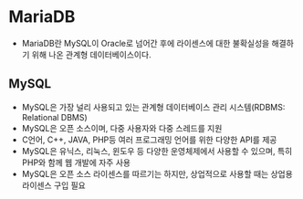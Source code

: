# MariaDB
- MariaDB란 MySQL이 Oracle로 넘어간 후에 라이센스에 대한 불확실성을 해결하기 위해 나온 관계형 데이터베이스이다.
##  MySQL
- MySQL은 가장 널리 사용되고 있는 관계형 데이터베이스 관리 시스템(RDBMS: Relational DBMS)
- MySQL은 오픈 소스이며, 다중 사용자와 다중 스레드를 지원
- C언어, C++, JAVA, PHP등 여러 프로그래밍 언어를 위한 다양한 API를 제공
- MySQL은 유닉스, 리눅스, 윈도우 등 다양한 운영체제에서 사용할 수 있으며, 특히 PHP와 함께 웹 개발에 자주 사용
- MySQL은 오픈 소스 라이센스를 따르기는 하지만, 상업적으로 사용할 때는 상업용 라이센스 구입 필요

